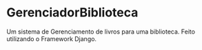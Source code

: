 ﻿# GerenciadorBiblioteca
Um sistema de Gerenciamento de livros para uma biblioteca.
Feito utilizando o Framework Django.
